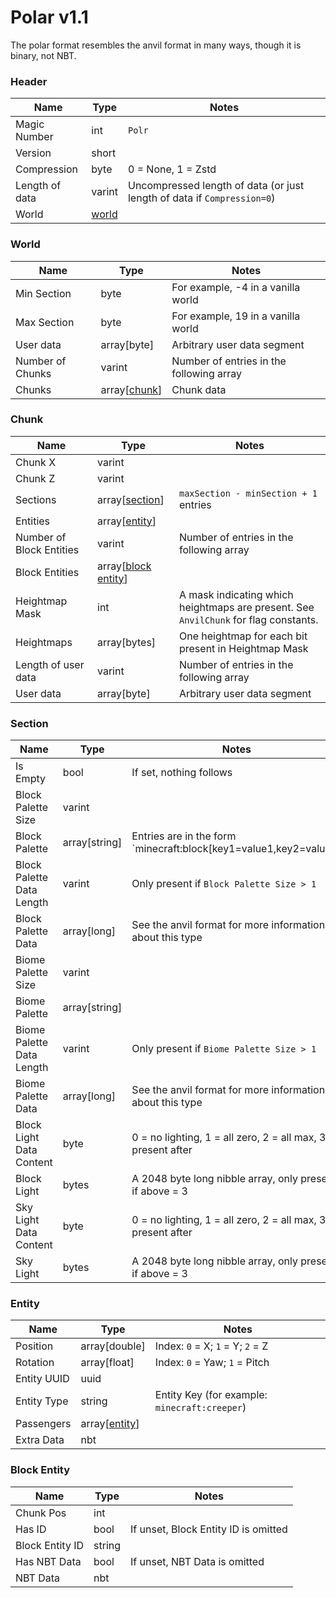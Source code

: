 # Polar v1.1

The polar format resembles the anvil format in many ways, though it is binary, not NBT.

### Header

| Name           | Type            | Notes                                                                   |
|----------------|-----------------|-------------------------------------------------------------------------|
| Magic Number   | int             | `Polr`                                                                  |
| Version        | short           |                                                                         |
| Compression    | byte            | 0 = None, 1 = Zstd                                                      |
| Length of data | varint          | Uncompressed length of data (or just length of data if `Compression=0`) |
| World          | [world](#world) |                                                                         |

### World

| Name             | Type                   | Notes                                    |
|------------------|------------------------|------------------------------------------|
| Min Section      | byte                   | For example, -4 in a vanilla world       |
| Max Section      | byte                   | For example, 19 in a vanilla world       |
| User data        | array[byte]            | Arbitrary user data segment              |
| Number of Chunks | varint                 | Number of entries in the following array |
| Chunks           | array[[chunk](#chunk)] | Chunk data                               |

### Chunk

| Name                     | Type                                 | Notes                                                                                |
|--------------------------|--------------------------------------|--------------------------------------------------------------------------------------|
| Chunk X                  | varint                               |                                                                                      |
| Chunk Z                  | varint                               |                                                                                      |
| Sections                 | array[[section](#section)]           | `maxSection - minSection + 1` entries                                                |
| Entities                 | array[[entity](#entity)]             |                                                                                      | 
| Number of Block Entities | varint                               | Number of entries in the following array                                             |
| Block Entities           | array[[block entity](#block-entity)] |                                                                                      |
| Heightmap Mask           | int                                  | A mask indicating which heightmaps are present. See `AnvilChunk` for flag constants. |
| Heightmaps               | array[bytes]                         | One heightmap for each bit present in Heightmap Mask                                 |
| Length of user data      | varint                               | Number of entries in the following array                                             |
| User data                | array[byte]                          | Arbitrary user data segment                                                          |

### Section

| Name                      | Type          | Notes                                                             |
|---------------------------|---------------|-------------------------------------------------------------------|
| Is Empty                  | bool          | If set, nothing follows                                           |
| Block Palette Size        | varint        |                                                                   |
| Block Palette             | array[string] | Entries are in the form `minecraft:block[key1=value1,key2=value2] |
| Block Palette Data Length | varint        | Only present if `Block Palette Size > 1`                          |
| Block Palette Data        | array[long]   | See the anvil format for more information about this type         |
| Biome Palette Size        | varint        |                                                                   |
| Biome Palette             | array[string] |                                                                   |
| Biome Palette Data Length | varint        | Only present if `Biome Palette Size > 1`                          |
| Biome Palette Data        | array[long]   | See the anvil format for more information about this type         |
| Block Light Data Content  | byte          | 0 = no lighting, 1 = all zero, 2 = all max, 3 = present after     |
| Block Light               | bytes         | A 2048 byte long nibble array, only present if above = 3          |
| Sky Light Data Content    | byte          | 0 = no lighting, 1 = all zero, 2 = all max, 3 = present after     |
| Sky Light                 | bytes         | A 2048 byte long nibble array, only present if above = 3          |

### Entity

| Name        | Type                     | Notes                                         |
|-------------|--------------------------|-----------------------------------------------|
| Position    | array[double]            | Index: `0` = X; `1` = Y; `2` = Z              |
| Rotation    | array[float]             | Index: `0` = Yaw; `1` = Pitch                 |
| Entity UUID | uuid                     |                                               |
| Entity Type | string                   | Entity Key (for example: `minecraft:creeper`) |
| Passengers  | array[[entity](#entity)] |                                               |
| Extra Data  | nbt                      |                                               |

### Block Entity

| Name            | Type   | Notes                                |
|-----------------|--------|--------------------------------------|
| Chunk Pos       | int    |                                      |
| Has ID          | bool   | If unset, Block Entity ID is omitted |
| Block Entity ID | string |                                      |
| Has NBT Data    | bool   | If unset, NBT Data is omitted        |
| NBT Data        | nbt    |                                      |
